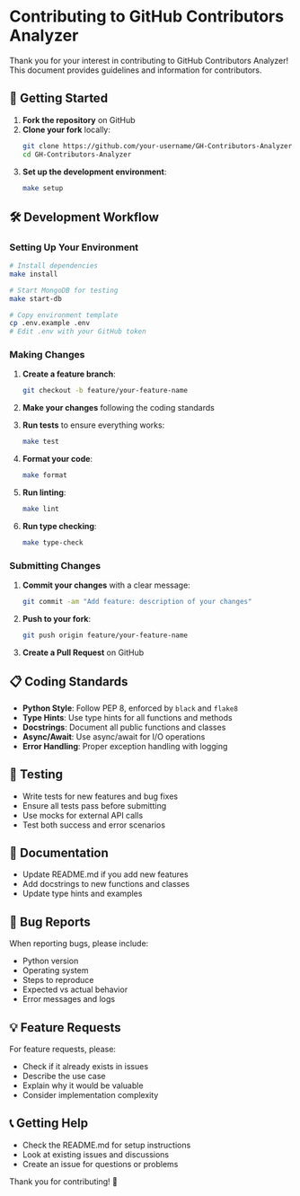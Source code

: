 # Contributing to GitHub Contributors Analyzer

Thank you for your interest in contributing to GitHub Contributors Analyzer! This document provides guidelines and information for contributors.

## 🚀 Getting Started

1. **Fork the repository** on GitHub
2. **Clone your fork** locally:
   ```bash
   git clone https://github.com/your-username/GH-Contributors-Analyzer.git
   cd GH-Contributors-Analyzer
   ```
3. **Set up the development environment**:
   ```bash
   make setup
   ```

## 🛠️ Development Workflow

### Setting Up Your Environment

```bash
# Install dependencies
make install

# Start MongoDB for testing
make start-db

# Copy environment template
cp .env.example .env
# Edit .env with your GitHub token
```

### Making Changes

1. **Create a feature branch**:
   ```bash
   git checkout -b feature/your-feature-name
   ```

2. **Make your changes** following the coding standards

3. **Run tests** to ensure everything works:
   ```bash
   make test
   ```

4. **Format your code**:
   ```bash
   make format
   ```

5. **Run linting**:
   ```bash
   make lint
   ```

6. **Run type checking**:
   ```bash
   make type-check
   ```

### Submitting Changes

1. **Commit your changes** with a clear message:
   ```bash
   git commit -am "Add feature: description of your changes"
   ```

2. **Push to your fork**:
   ```bash
   git push origin feature/your-feature-name
   ```

3. **Create a Pull Request** on GitHub

## 📋 Coding Standards

- **Python Style**: Follow PEP 8, enforced by `black` and `flake8`
- **Type Hints**: Use type hints for all functions and methods
- **Docstrings**: Document all public functions and classes
- **Async/Await**: Use async/await for I/O operations
- **Error Handling**: Proper exception handling with logging

## 🧪 Testing

- Write tests for new features and bug fixes
- Ensure all tests pass before submitting
- Use mocks for external API calls
- Test both success and error scenarios

## 📝 Documentation

- Update README.md if you add new features
- Add docstrings to new functions and classes
- Update type hints and examples

## 🐛 Bug Reports

When reporting bugs, please include:
- Python version
- Operating system
- Steps to reproduce
- Expected vs actual behavior
- Error messages and logs

## 💡 Feature Requests

For feature requests, please:
- Check if it already exists in issues
- Describe the use case
- Explain why it would be valuable
- Consider implementation complexity

## 📞 Getting Help

- Check the README.md for setup instructions
- Look at existing issues and discussions
- Create an issue for questions or problems

Thank you for contributing! 🎉
